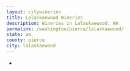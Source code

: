 ```yaml
---
layout: citywineries
title: Lalaskaewood Wineries
description: Wineries in Lalaskaewood, WA
permalink: /washington/pierce/lalaskaewood/
state: wa
county: pierce
city: lalaskaewood
---
```

-
